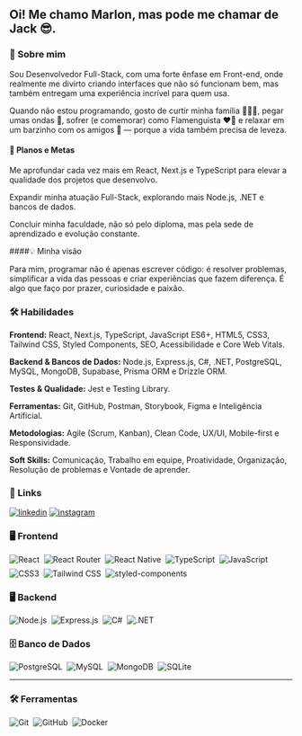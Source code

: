 ## Oi! Me chamo Marlon, mas pode me chamar de Jack 😎.

### 🌟 Sobre mim

Sou Desenvolvedor Full-Stack, com uma forte ênfase em Front-end, onde realmente me divirto criando interfaces que não só funcionam bem, mas também entregam uma experiência incrível para quem usa.

Quando não estou programando, gosto de curtir minha família 👨‍👩‍👧, pegar umas ondas 🌊, sofrer (e comemorar) como Flamenguista ❤️🖤 e relaxar em um barzinho com os amigos 🍻 — porque a vida também precisa de leveza.

#### 🚀 Planos e Metas

Me aprofundar cada vez mais em React, Next.js e TypeScript para elevar a qualidade dos projetos que desenvolvo.

Expandir minha atuação Full-Stack, explorando mais Node.js, .NET e bancos de dados.

Concluir minha faculdade, não só pelo diploma, mas pela sede de aprendizado e evolução constante.

####💡 Minha visão

Para mim, programar não é apenas escrever código: é resolver problemas, simplificar a vida das pessoas e criar experiências que fazem diferença. É algo que faço por prazer, curiosidade e paixão.



### 🛠 Habilidades
**Frontend:** React, Next.js, TypeScript, JavaScript ES6+, HTML5, CSS3, Tailwind CSS, Styled Components, SEO, Acessibilidade e Core Web Vitals.

**Backend & Bancos de Dados:** Node.js, Express.js, C#, .NET, PostgreSQL, MySQL, MongoDB, Supabase, Prisma ORM e Drizzle ORM.

**Testes & Qualidade:** Jest e Testing Library.

**Ferramentas:** Git, GitHub, Postman, Storybook, Figma e Inteligência Artificial.

**Metodologias:** Agile (Scrum, Kanban), Clean Code, UX/UI, Mobile-first e Responsividade.

**Soft Skills:** Comunicação, Trabalho em equipe, Proatividade, Organização, Resolução de problemas e Vontade de aprender.

### 🔗 Links

[![linkedin](https://img.shields.io/badge/linkedin-0A66C2?style=for-the-badge&logo=linkedin&logoColor=white)](https://www.linkedin.com/in/mfjack/)
[![instagram](https://img.shields.io/badge/Instagram-E4405F?style=for-the-badge&logo=instagram&logoColor=white)](https://www.instagram.com/byjackdev/?next=%2F)

### 🖥️ Frontend
<div style="display: flex; flex-wrap: wrap; gap: 8px;">
  <img src="https://img.shields.io/badge/React-20232A?style=for-the-badge&logo=react&logoColor=61DAFB" alt="React" />
  <img src="https://img.shields.io/badge/React_Router-CA4245?style=for-the-badge&logo=react-router&logoColor=white" alt="React Router" />
  <img src="https://img.shields.io/badge/React_Native-20232A?style=for-the-badge&logo=react&logoColor=61DAFB" alt="React Native" />
  <img src="https://img.shields.io/badge/TypeScript-007ACC?style=for-the-badge&logo=typescript&logoColor=white" alt="TypeScript" />
  <img src="https://img.shields.io/badge/JavaScript-F7DF1E?style=for-the-badge&logo=javascript&logoColor=black" alt="JavaScript" />
  <img src="https://img.shields.io/badge/CSS3-1572B6?style=for-the-badge&logo=css3&logoColor=white" alt="CSS3" />
  <img src="https://img.shields.io/badge/Tailwind_CSS-38B2AC?style=for-the-badge&logo=tailwind-css&logoColor=white" alt="Tailwind CSS" />
  <img src="https://img.shields.io/badge/styled--components-DB7093?style=for-the-badge&logo=styled-components&logoColor=white" alt="styled-components" />
</div>

### 🖥️ Backend
<div style="display: flex; flex-wrap: wrap; gap: 8px;">
  <img src="https://img.shields.io/badge/Node.js-43853D?style=for-the-badge&logo=node.js&logoColor=white" alt="Node.js" />
  <img src="https://img.shields.io/badge/Express.js-404D59?style=for-the-badge" alt="Express.js" />
  <img src="https://img.shields.io/badge/C%23-239120?style=for-the-badge&logo=c-sharp&logoColor=white" alt="C#" />
  <img src="https://img.shields.io/badge/.NET-5C2D91?style=for-the-badge&logo=.net&logoColor=white" alt=".NET" />
</div>

### 🗄️ Banco de Dados
<div style="display: flex; flex-wrap: wrap; gap: 8px;">
  <img src="https://img.shields.io/badge/PostgreSQL-316192?style=for-the-badge&logo=postgresql&logoColor=white" alt="PostgreSQL" />
  <img src="https://img.shields.io/badge/MySQL-00000F?style=for-the-badge&logo=mysql&logoColor=white" alt="MySQL" />
  <img src="https://img.shields.io/badge/MongoDB-4EA94B?style=for-the-badge&logo=mongodb&logoColor=white" alt="MongoDB" />
  <img src="https://img.shields.io/badge/SQLite-07405E?style=for-the-badge&logo=sqlite&logoColor=white" alt="SQLite" />
</div>

---

### 🛠️ Ferramentas
<div style="display: flex; flex-wrap: wrap; gap: 8px;">
  <img src="https://img.shields.io/badge/Git-E34F26?style=for-the-badge&logo=git&logoColor=white" alt="Git" />
  <img src="https://img.shields.io/badge/GitHub-100000?style=for-the-badge&logo=github&logoColor=white" alt="GitHub" />
  <img src="https://img.shields.io/badge/Docker-2496ED?style=for-the-badge&logo=docker&logoColor=white" alt="Docker" />
</div>

